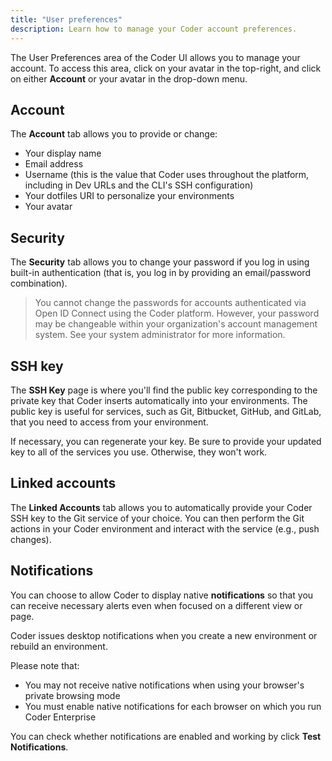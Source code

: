 ```yaml
---
title: "User preferences"
description: Learn how to manage your Coder account preferences.
---
```


The User Preferences area of the Coder UI allows you to manage your account. To
access this area, click on your avatar in the top-right, and click on either
**Account** or your avatar in the drop-down menu.

## Account

The **Account** tab allows you to provide or change:

- Your display name
- Email address
- Username (this is the value that Coder uses throughout the platform, including
  in Dev URLs and the CLI's SSH configuration)
- Your dotfiles URI to personalize your environments
- Your avatar

## Security

The **Security** tab allows you to change your password if you log in using
built-in authentication (that is, you log in by providing an email/password
combination).

> You cannot change the passwords for accounts authenticated via Open ID Connect
> using the Coder platform. However, your password may be changeable within your
> organization's account management system. See your system administrator for
> more information.

## SSH key

The **SSH Key** page is where you'll find the public key corresponding to the
private key that Coder inserts automatically into your environments. The public
key is useful for services, such as Git, Bitbucket, GitHub, and GitLab, that you
need to access from your environment.

If necessary, you can regenerate your key. Be sure to provide your updated key
to all of the services you use. Otherwise, they won't work.

## Linked accounts

The **Linked Accounts** tab allows you to automatically provide your Coder SSH
key to the Git service of your choice. You can then perform the Git actions in
your Coder environment and interact with the service (e.g., push changes).

## Notifications

You can choose to allow Coder to display native **notifications** so that you
can receive necessary alerts even when focused on a different view or page.

Coder issues desktop notifications when you create a new environment or rebuild
an environment.

Please note that:

- You may not receive native notifications when using your browser's private
  browsing mode
- You must enable native notifications for each browser on which you run Coder
  Enterprise

You can check whether notifications are enabled and working by click **Test
Notifications**.
